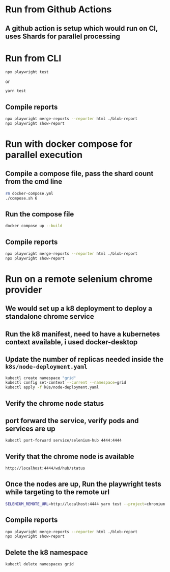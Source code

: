 # Run from Github Actions
## A github action is setup which would run on CI, uses Shards for parallel processing

# Run from CLI

```bash
npx playwright test
```
or 
```bash
yarn test
```
## Compile reports

```bash
npx playwright merge-reports --reporter html ./blob-report
npx playwright show-report
```

# Run with docker compose for parallel execution

## Compile a compose file, pass the shard count from the cmd line
```bash
rm docker-compose.yml
./compose.sh 6
```
## Run the compose file
```bash
docker compose up --build
```
## Compile reports
```bash
npx playwright merge-reports --reporter html ./blob-report
npx playwright show-report
```

# Run on a remote selenium chrome provider
## We would set up a k8 deployment to deploy a standalone chrome service
## Run the k8 manifest, need to have a kubernetes context available, i used docker-desktop
## Update the number of replicas needed inside the ```k8s/node-deployment.yaml```
```bash
kubectl create namespace "grid"
kubectl config set-context --current --namespace=grid
kubectl apply -f k8s/node-deployment.yaml
```
## Verify the chrome node status

## port forward the service, verify pods and services are up
```bash
kubectl port-forward service/selenium-hub 4444:4444
```
## Verify that the chrome node is available
```bash
http://localhost:4444/wd/hub/status
```

## Once the nodes are up, Run the playwright tests while targeting to the remote url 
```bash
SELENIUM_REMOTE_URL=http://localhost:4444 yarn test --project=chromium
```
## Compile reports
```bash
npx playwright merge-reports --reporter html ./blob-report
npx playwright show-report
```

## Delete the k8 namespace
```bash
kubectl delete namespaces grid
```
